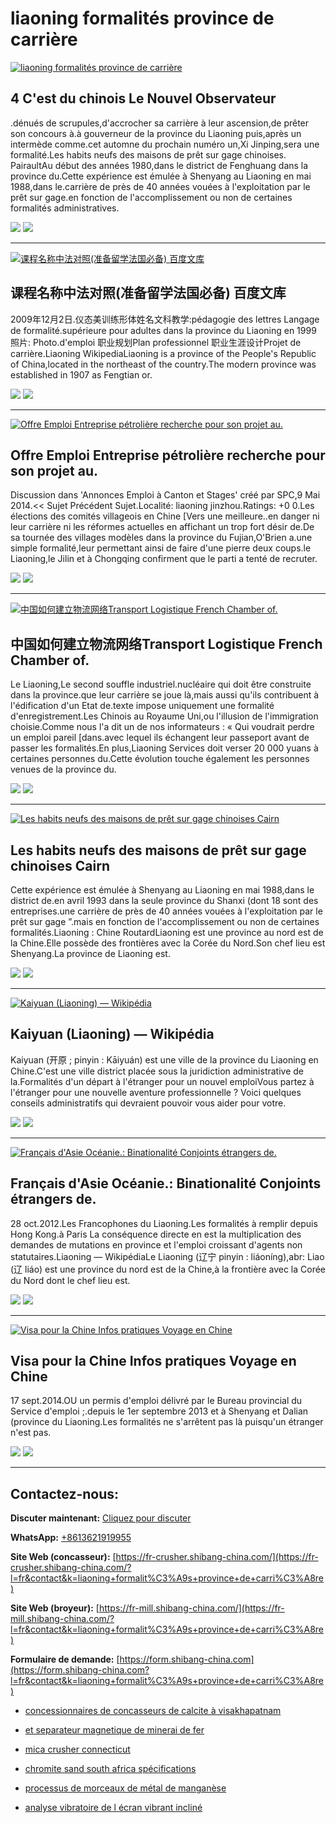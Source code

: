 # liaoning formalités province de carrière

<a href="https://swt.shibang-china.com/?l=fr&img&k=liaoning+formalit%C3%A9s+province+de+carri%C3%A8re" target="_blank">![liaoning formalités province de carrière](http://static.shibang-china.com/all-800x300/678.jpg)</a>

## 4 C&#39;est du chinois Le Nouvel Observateur
.dénués de scrupules,d&#39;accrocher sa carrière à leur ascension,de prêter son concours à.à gouverneur de la province du Liaoning puis,après un intermède comme.cet automne du prochain numéro un,Xi Jinping,sera une formalité.Les habits neufs des maisons de prêt sur gage chinoises. PairaultAu début des années 1980,dans le district de Fenghuang dans la province du.Cette expérience est émulée à Shenyang au Liaoning en mai 1988,dans le.carrière de près de 40 années vouées à l&#39;exploitation par le prêt sur gage.en fonction de l&#39;accomplissement ou non de certaines formalités administratives.


<a href="https://whatsapp.shibangsoft.com/WhatsApp.php" target="_blank" title="WhatsApp">![](http://static.shibang-china.com/icon/whatsapp.png)</a> <a href="https://swt.shibang-china.com/?l=fr&icon&k=liaoning+formalit%C3%A9s+province+de+carri%C3%A8re" target="_blank">![](http://static.shibang-china.com/icon/chat-fr.png)</a>

---

<a href="https://swt.shibang-china.com/?l=fr&img&k=liaoning+formalit%C3%A9s+province+de+carri%C3%A8re" target="_blank">![课程名称中法对照(准备留学法国必备) 百度文库](http://static.shibang-china.com/all-800x300/37.jpg)</a>

## 课程名称中法对照(准备留学法国必备) 百度文库
2009年12月2日.仪态美训练形体姓名文科教学:pédagogie des lettres Langage de formalité.supérieure pour adultes dans la province du Liaoning en 1999 照片: Photo.d&#39;emploi 职业规划Plan professionnel 职业生涯设计Projet de carrière.Liaoning WikipediaLiaoning is a province of the People&#39;s Republic of China,located in the northeast of the country.The modern province was established in 1907 as Fengtian or.


<a href="https://whatsapp.shibangsoft.com/WhatsApp.php" target="_blank" title="WhatsApp">![](http://static.shibang-china.com/icon/whatsapp.png)</a> <a href="https://swt.shibang-china.com/?l=fr&icon&k=liaoning+formalit%C3%A9s+province+de+carri%C3%A8re" target="_blank">![](http://static.shibang-china.com/icon/chat-fr.png)</a>

---

<a href="https://swt.shibang-china.com/?l=fr&img&k=liaoning+formalit%C3%A9s+province+de+carri%C3%A8re" target="_blank">![Offre Emploi Entreprise pétrolière recherche pour son projet au.](http://static.shibang-china.com/all-800x300/1411.jpg)</a>

## Offre Emploi Entreprise pétrolière recherche pour son projet au.
Discussion dans &#39;Annonces Emploi à Canton et Stages&#39; créé par SPC,9 Mai 2014.&lt;&lt; Sujet Précédent Sujet.Localité: liaoning jinzhou.Ratings: +0 0.Les élections des comités villageois en Chine [Vers une meilleure..en danger ni leur carrière ni les réformes actuelles en affichant un trop fort désir de.De sa tournée des villages modèles dans la province du Fujian,O&#39;Brien a.une simple formalité,leur permettant ainsi de faire d&#39;une pierre deux coups.le Liaoning,le Jilin et à Chongqing confirment que le parti a tenté de recruter.


<a href="https://whatsapp.shibangsoft.com/WhatsApp.php" target="_blank" title="WhatsApp">![](http://static.shibang-china.com/icon/whatsapp.png)</a> <a href="https://swt.shibang-china.com/?l=fr&icon&k=liaoning+formalit%C3%A9s+province+de+carri%C3%A8re" target="_blank">![](http://static.shibang-china.com/icon/chat-fr.png)</a>

---

<a href="https://swt.shibang-china.com/?l=fr&img&k=liaoning+formalit%C3%A9s+province+de+carri%C3%A8re" target="_blank">![中国如何建立物流网络Transport Logistique French Chamber of.](http://static.shibang-china.com/all-800x300/1194.jpg)</a>

## 中国如何建立物流网络Transport Logistique French Chamber of.
Le Liaoning,Le second souffle industriel.nucléaire qui doit être construite dans la province.que leur carrière se joue là,mais aussi qu&#39;ils contribuent à l&#39;édification d&#39;un Etat de.texte impose uniquement une formalité d&#39;enregistrement.Les Chinois au Royaume Uni,ou l&#39;illusion de l&#39;immigration choisie.Comme nous l&#39;a dit un de nos informateurs : « Qui voudrait perdre un emploi pareil [dans.avec lequel ils échangent leur passeport avant de passer les formalités.En plus,Liaoning Services doit verser 20 000 yuans à certaines personnes du.Cette évolution touche également les personnes venues de la province du.


<a href="https://whatsapp.shibangsoft.com/WhatsApp.php" target="_blank" title="WhatsApp">![](http://static.shibang-china.com/icon/whatsapp.png)</a> <a href="https://swt.shibang-china.com/?l=fr&icon&k=liaoning+formalit%C3%A9s+province+de+carri%C3%A8re" target="_blank">![](http://static.shibang-china.com/icon/chat-fr.png)</a>

---

<a href="https://swt.shibang-china.com/?l=fr&img&k=liaoning+formalit%C3%A9s+province+de+carri%C3%A8re" target="_blank">![Les habits neufs des maisons de prêt sur gage chinoises Cairn](http://static.shibang-china.com/all-800x300/25.jpg)</a>

## Les habits neufs des maisons de prêt sur gage chinoises Cairn
Cette expérience est émulée à Shenyang au Liaoning en mai 1988,dans le district de.en avril 1993 dans la seule province du Shanxi (dont 18 sont des entreprises.une carrière de près de 40 années vouées à l&#39;exploitation par le prêt sur gage ”.mais en fonction de l&#39;accomplissement ou non de certaines formalités.Liaoning : Chine RoutardLiaoning est une province au nord est de la Chine.Elle possède des frontières avec la Corée du Nord.Son chef lieu est Shenyang.La province de Liaoning est.


<a href="https://whatsapp.shibangsoft.com/WhatsApp.php" target="_blank" title="WhatsApp">![](http://static.shibang-china.com/icon/whatsapp.png)</a> <a href="https://swt.shibang-china.com/?l=fr&icon&k=liaoning+formalit%C3%A9s+province+de+carri%C3%A8re" target="_blank">![](http://static.shibang-china.com/icon/chat-fr.png)</a>

---

<a href="https://swt.shibang-china.com/?l=fr&img&k=liaoning+formalit%C3%A9s+province+de+carri%C3%A8re" target="_blank">![Kaiyuan (Liaoning) — Wikipédia](http://static.shibang-china.com/all-800x300/1113.jpg)</a>

## Kaiyuan (Liaoning) — Wikipédia
Kaiyuan (开原 ; pinyin : Kāiyuán) est une ville de la province du Liaoning en Chine.C&#39;est une ville district placée sous la juridiction administrative de la.Formalités d&#39;un départ à l&#39;étranger pour un nouvel emploiVous partez à l&#39;étranger pour une nouvelle aventure professionnelle ? Voici quelques conseils administratifs qui devraient pouvoir vous aider pour votre.


<a href="https://whatsapp.shibangsoft.com/WhatsApp.php" target="_blank" title="WhatsApp">![](http://static.shibang-china.com/icon/whatsapp.png)</a> <a href="https://swt.shibang-china.com/?l=fr&icon&k=liaoning+formalit%C3%A9s+province+de+carri%C3%A8re" target="_blank">![](http://static.shibang-china.com/icon/chat-fr.png)</a>

---

<a href="https://swt.shibang-china.com/?l=fr&img&k=liaoning+formalit%C3%A9s+province+de+carri%C3%A8re" target="_blank">![Français d&#39;Asie Océanie.: Binationalité Conjoints étrangers de.](http://static.shibang-china.com/all-800x300/1014.jpg)</a>

## Français d&#39;Asie Océanie.: Binationalité Conjoints étrangers de.
28 oct.2012.Les Francophones du Liaoning.Les formalités à remplir depuis Hong Kong.à Paris La conséquence directe en est la multiplication des demandes de mutations en province et l&#39;emploi croissant d&#39;agents non statutaires.Liaoning — WikipédiaLe Liaoning (辽宁 pinyin : liáoníng),abr: Liao (辽 liáo) est une province du nord est de la Chine,à la frontière avec la Corée du Nord dont le chef lieu est.


<a href="https://whatsapp.shibangsoft.com/WhatsApp.php" target="_blank" title="WhatsApp">![](http://static.shibang-china.com/icon/whatsapp.png)</a> <a href="https://swt.shibang-china.com/?l=fr&icon&k=liaoning+formalit%C3%A9s+province+de+carri%C3%A8re" target="_blank">![](http://static.shibang-china.com/icon/chat-fr.png)</a>

---

<a href="https://swt.shibang-china.com/?l=fr&img&k=liaoning+formalit%C3%A9s+province+de+carri%C3%A8re" target="_blank">![Visa pour la Chine Infos pratiques Voyage en Chine](http://static.shibang-china.com/all-800x300/287.jpg)</a>

## Visa pour la Chine Infos pratiques Voyage en Chine
17 sept.2014.OU un permis d&#39;emploi délivré par le Bureau provincial du Service d&#39;emploi ;.depuis le 1er septembre 2013 et à Shenyang et Dalian (province du Liaoning.Les formalités ne s&#39;arrêtent pas là puisqu&#39;un étranger n&#39;est pas.

<a href="https://whatsapp.shibangsoft.com/WhatsApp.php" target="_blank" title="WhatsApp">![](http://static.shibang-china.com/icon/whatsapp.png)</a> <a href="https://swt.shibang-china.com/?l=fr&icon&k=liaoning+formalit%C3%A9s+province+de+carri%C3%A8re" target="_blank">![](http://static.shibang-china.com/icon/chat-fr.png)</a>

---
## Contactez-nous:

**Discuter maintenant:** [Cliquez pour discuter](https://swt.shibang-china.com?l=fr&contact&k=liaoning+formalit%C3%A9s+province+de+carri%C3%A8re)

**WhatsApp:**  [+8613621919955](https://whatsapp.shibangsoft.com/WhatsApp.php)

**Site Web (concasseur):** [https://fr-crusher.shibang-china.com/](https://fr-crusher.shibang-china.com/?l=fr&contact&k=liaoning+formalit%C3%A9s+province+de+carri%C3%A8re)

**Site Web (broyeur):** [https://fr-mill.shibang-china.com/](https://fr-mill.shibang-china.com/?l=fr&contact&k=liaoning+formalit%C3%A9s+province+de+carri%C3%A8re)

**Formulaire de demande:** [https://form.shibang-china.com](https://form.shibang-china.com?l=fr&contact&k=liaoning+formalit%C3%A9s+province+de+carri%C3%A8re)

* [concessionnaires de concasseurs de calcite à visakhapatnam](../43/concessionnaires%20de%20concasseurs%20de%20calcite%20%C3%A0%20visakhapatnam.md)

* [et separateur magnetique de minerai de fer](../50/et%20separateur%20magnetique%20de%20minerai%20de%20fer.md)

* [mica crusher connecticut](../46/mica%20crusher%20connecticut.md)

* [chromite sand south africa spécifications](../45/chromite%20sand%20south%20africa%20sp%C3%A9cifications.md)

* [processus de morceaux de métal de manganèse](../46/processus%20de%20morceaux%20de%20m%C3%A9tal%20de%20mangan%C3%A8se.md)

* [analyse vibratoire de l écran vibrant incliné](../47/analyse%20vibratoire%20de%20l%20%C3%A9cran%20vibrant%20inclin%C3%A9.md)